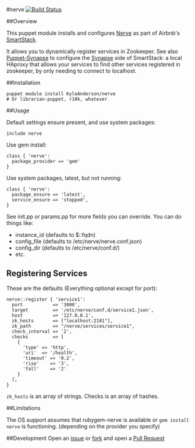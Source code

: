 #nerve
[![Build Status](https://travis-ci.org/solarkennedy/puppet-nerve.png)](https://travis-ci.org/solarkennedy/puppet-nerve)

##Overview

This puppet module installs and configures
[Nerve](https://github.com/airbnb/nerve) as part of Airbnb's
[SmartStack](http://nerds.airbnb.com/smartstack-service-discovery-cloud/).

It allows you to dynamically register services in Zookeeper. See also
[Puppet-Synapse](https://github.com/solarkennedy/puppet-synapse) to configure
the [Synapse](https://github.com/airbnb/synapse) side of SmartStack: a local
HAproxy that allows your services to find other services registered in
zookeeper, by only needing to connect to localhost.

##Installation

    puppet module install KyleAnderson/nerve
    # Or librarian-puppet, r10k, whatever

##Usage

Default settings ensure present, and use system packages:

    include nerve

Use gem install:
 
```puppet
class { 'nerve': 
  package_provider => 'gem'
}
```

Use system packages, latest, but not running:

```puppet
class { 'nerve':
  package_ensure => 'latest',
  service_ensure => 'stopped',
}
```

See init.pp or params.pp for more fields you can override. You can do things like:
 - instance\_id (defaults to $::fqdn)
 - config\_file (defaults to /etc/nerve/nerve.conf.json)
 - config\_dir  (defaults to /etc/nerve/conf.d/)
 - etc.

## Registering Services

These are the defaults (Everything optional except for port):

```puppet
nerve::register { 'service1':
  port           => '3000',
  target         => '/etc/nerve/conf.d/service1.json',
  host           => '127.0.0.1',
  zk_hosts       => ["localhost:2181"],
  zk_path        => "/nerve/services/service1",
  check_interval => '2',
  checks         => [
    {
      'type' => 'http',
      'uri'  => '/health',
      'timeout' => '0.2',
      'rise'    => '3',
      'fall'    => '2'
    }
  ],
}
```

`zk_hosts` is an array of strings. Checks is an array of hashes. 

##Limitations

The OS support assumes that rubygem-nerve is available or `gem install nerve`
is functioning. (depending on the provider you specify)

##Development
Open an [issue](https://github.com/solarkennedy/puppet-nerve/issues) or 
[fork](https://github.com/solarkennedy/puppet-nerve/fork) and open a 
[Pull Request](https://github.com/solarkennedy/puppet-nerve/pulls)
